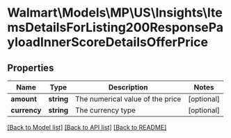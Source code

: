 # Walmart\Models\MP\US\Insights\ItemsDetailsForListing200ResponsePayloadInnerScoreDetailsOfferPrice

## Properties

Name | Type | Description | Notes
------------ | ------------- | ------------- | -------------
**amount** | **string** | The numerical value of the price | [optional]
**currency** | **string** | The currency type | [optional]


[[Back to Model list]](./) [[Back to API list]](../../../../../README.md#supported-apis) [[Back to README]](../../../../../README.md)
